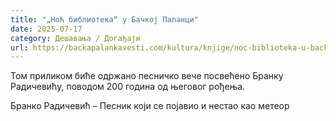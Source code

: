 ```yaml
---
title: "„Ноћ библиотека“ у Бачкој Паланци"
date: 2025-07-17
category: Дешавања / Догађаји
url: https://backapalankavesti.com/kultura/knjige/noc-biblioteka-u-backoj-palanci/
---
```


Том приликом биће одржано песничко вече посвећено Бранку Радичевићу, поводом 200 година од његовог рођења.

Бранко Радичевић – Песник који се појавио и нестао као метеор
